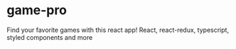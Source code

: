 # game-pro
Find your favorite games with this react app! React, react-redux, typescript, styled components and more 
